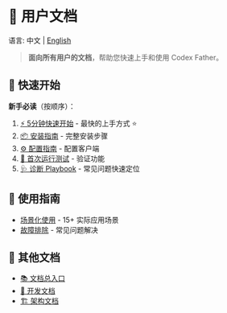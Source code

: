 # 👤 用户文档

语言: 中文 | [English](README.en.md)

> **面向所有用户的文档**，帮助您快速上手和使用 Codex Father。

## 🚀 快速开始

**新手必读**（按顺序）：

1. [⚡ 5分钟快速开始](quick-start.md) - 最快的上手方式 ⭐
2. [📦 安装指南](installation.md) - 完整安装步骤
3. [⚙️ 配置指南](configuration.md) - 配置客户端
4. [🚀 首次运行测试](first-run.md) - 验证功能
5. [🩺 诊断 Playbook](mcp-diagnostic-playbook.md) - 常见问题快速定位

## 📖 使用指南

- [场景化使用](use-cases/README.md) - 15+ 实际应用场景
- [故障排除](troubleshooting.md) - 常见问题解决

## 🔗 其他文档

- [📚 文档总入口](../README.md)
- [🔧 开发文档](../developer/README.md)
- [🏗️ 架构文档](../architecture/README.md)
